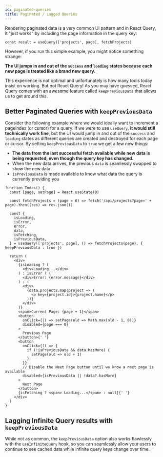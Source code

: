 ```yaml
---
id: paginated-queries
title: Paginated / Lagged Queries
---
```


Rendering paginated data is a very common UI pattern and in React Query, it "just works" by including the page information in the query key:

```tsx
const result = useQuery(['projects', page], fetchProjects)
```

However, if you run this simple example, you might notice something strange:

**The UI jumps in and out of the `success` and `loading` states because each new page is treated like a brand new query.**

This experience is not optimal and unfortunately is how many tools today insist on working. But not React Query! As you may have guessed, React Query comes with an awesome feature called `keepPreviousData` that allows us to get around this.

## Better Paginated Queries with `keepPreviousData`

Consider the following example where we would ideally want to increment a pageIndex (or cursor) for a query. If we were to use `useQuery`, **it would still technically work fine**, but the UI would jump in and out of the `success` and `loading` states as different queries are created and destroyed for each page or cursor. By setting `keepPreviousData` to `true` we get a few new things:

- **The data from the last successful fetch available while new data is being requested, even though the query key has changed**.
- When the new data arrives, the previous `data` is seamlessly swapped to show the new data.
- `isPreviousData` is made available to know what data the query is currently providing you

```tsx
function Todos() {
  const [page, setPage] = React.useState(0)

  const fetchProjects = (page = 0) => fetch('/api/projects?page=' + page).then((res) => res.json())

  const {
    isLoading,
    isError,
    error,
    data,
    isFetching,
    isPreviousData,
  } = useQuery(['projects', page], () => fetchProjects(page), { keepPreviousData : true })

  return (
    <div>
      {isLoading ? (
        <div>Loading...</div>
      ) : isError ? (
        <div>Error: {error.message}</div>
      ) : (
        <div>
          {data.projects.map(project => (
            <p key={project.id}>{project.name}</p>
          ))}
        </div>
      )}
      <span>Current Page: {page + 1}</span>
      <button
        onClick={() => setPage(old => Math.max(old - 1, 0))}
        disabled={page === 0}
      >
        Previous Page
      </button>{' '}
      <button
        onClick={() => {
          if (!isPreviousData && data.hasMore) {
            setPage(old => old + 1)
          }
        }}
        // Disable the Next Page button until we know a next page is available
        disabled={isPreviousData || !data?.hasMore}
      >
        Next Page
      </button>
      {isFetching ? <span> Loading...</span> : null}{' '}
    </div>
  )
}
```

## Lagging Infinite Query results with `keepPreviousData`

While not as common, the `keepPreviousData` option also works flawlessly with the `useInfiniteQuery` hook, so you can seamlessly allow your users to continue to see cached data while infinite query keys change over time.
